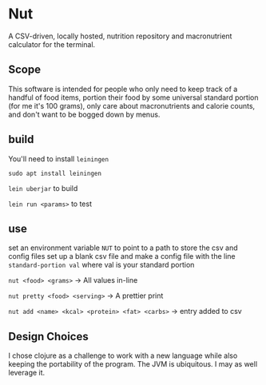 # Nut

A CSV-driven, locally hosted, nutrition repository and macronutrient calculator for the terminal.

## Scope

This software is intended for people who only need to keep track of a handful of food items, portion their food by some universal standard portion (for me it's 100 grams), only care about macronutrients and calorie counts, and don't want to be bogged down by menus.

## build

You'll need to install `leiningen`

`sudo apt install leiningen`


`lein uberjar` to build

`lein run <params>` to test

## use

set an environment variable `NUT` to point to a path to store the csv and config files
set up a blank csv file and make a config file with the line `standard-portion val` where val is your standard portion

`nut <food> <grams>` -> All values in-line

`nut pretty <food> <serving>` -> A prettier print

`nut add <name> <kcal> <protein> <fat> <carbs>` -> entry added to csv

## Design Choices

I chose clojure as a challenge to work with a new language while also keeping the portability of the program. The JVM is ubiquitous. I may as well leverage it.
